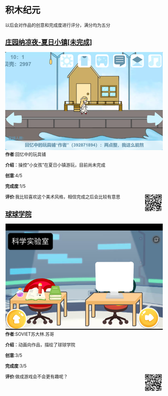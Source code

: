# 积木纪元

以后会对作品的创意和完成度进行评分，满分均为五分

## [庄园纳凉夜-夏日小镇[未完成]](https://shequ.codemao.cn/work/276573642)

![1](assets/kitten-1.png)
**作者**:回忆中的玩具铺

**介绍**：操控“小女孩”在夏日小镇游玩，目前尚未完成

**创意**:4/5

**完成度**:1/5

**评价**:我比较喜欢这个美术风格，相信完成之后会比较有意思
<img src="./assets/kitten-1-qrc.png" width="60px" style="float:right">

## [球球学院](https://shequ.codemao.cn/work/232736870)
![2](assets/kitten-2.PNG)
**作者**:SOVIET苏大林.苏哥

**介绍**：动画向作品，描绘了球球学院

**创意**:3/5

**完成度**:3/5

**评价**:做成游戏会不会更有趣呢？
<img src="./assets/kitten-2-qrc.png" width="60px" style="float:right">
